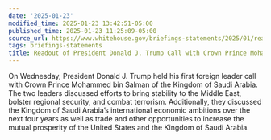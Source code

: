 ```yaml
---
date: '2025-01-23'
modified_time: 2025-01-23 13:42:51-05:00
published_time: 2025-01-23 11:25:09-05:00
source_url: https://www.whitehouse.gov/briefings-statements/2025/01/readout-of-president-donald-j-trump-call-with-crown-prince-mohammad-bin-salman/
tags: briefings-statements
title: Readout of President Donald J. Trump Call with Crown Prince Mohammed bin Salman
---
```

 
On Wednesday, President Donald J. Trump held his first foreign leader
call with Crown Prince Mohammed bin Salman of the Kingdom of Saudi
Arabia. The two leaders discussed efforts to bring stability to the
Middle East, bolster regional security, and combat terrorism.
Additionally, they discussed the Kingdom of Saudi Arabia’s international
economic ambitions over the next four years as well as trade and other
opportunities to increase the mutual prosperity of the United States and
the Kingdom of Saudi Arabia. 
